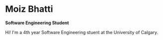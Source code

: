 # Moiz Bhatti

**Software Engineering Student**

Hi! I'm a 4th year Software Engineering stuent at the University of Calgary.
